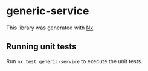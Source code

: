 # generic-service

This library was generated with [Nx](https://nx.dev).

## Running unit tests

Run `nx test generic-service` to execute the unit tests.
